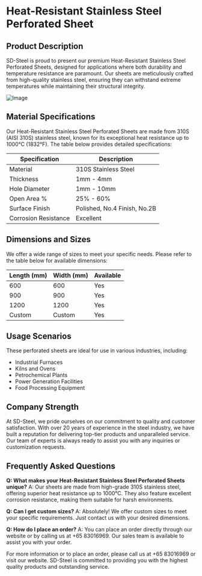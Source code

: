 # Heat-Resistant Stainless Steel Perforated Sheet

## Product Description

SD-Steel is proud to present our premium Heat-Resistant Stainless Steel Perforated Sheets, designed for applications where both durability and temperature resistance are paramount. Our sheets are meticulously crafted from high-quality stainless steel, ensuring they can withstand extreme temperatures while maintaining their structural integrity.

![Image](https://github.com/user-attachments/assets/2567258e-e124-4816-932d-1809bd27ef0b)

## Material Specifications

Our Heat-Resistant Stainless Steel Perforated Sheets are made from 310S (AISI 310S) stainless steel, known for its exceptional heat resistance up to 1000°C (1832°F). The table below provides detailed specifications:

| Specification | Description                       |
|---------------|-----------------------------------|
| Material      | 310S Stainless Steel              |
| Thickness     | 1mm - 4mm                         |
| Hole Diameter | 1mm - 10mm                        |
| Open Area %   | 25% - 60%                         |
| Surface Finish| Polished, No.4 Finish, No.2B       |
| Corrosion Resistance | Excellent         |

## Dimensions and Sizes

We offer a wide range of sizes to meet your specific needs. Please refer to the table below for available dimensions:

| Length (mm) | Width (mm) | Available |
|-------------|------------|-----------|
| 600         | 600        | Yes       |
| 900         | 900        | Yes       |
| 1200        | 1200       | Yes       |
| Custom      | Custom     | Yes       |

## Usage Scenarios

These perforated sheets are ideal for use in various industries, including:
- Industrial Furnaces
- Kilns and Ovens
- Petrochemical Plants
- Power Generation Facilities
- Food Processing Equipment

## Company Strength

At SD-Steel, we pride ourselves on our commitment to quality and customer satisfaction. With over 20 years of experience in the steel industry, we have built a reputation for delivering top-tier products and unparalleled service. Our team of experts is always ready to assist you with any inquiries or customization requests.

## Frequently Asked Questions

**Q: What makes your Heat-Resistant Stainless Steel Perforated Sheets unique?**
A: Our sheets are made from high-grade 310S stainless steel, offering superior heat resistance up to 1000°C. They also feature excellent corrosion resistance, making them suitable for harsh environments.

**Q: Can I get custom sizes?**
A: Absolutely! We offer custom sizes to meet your specific requirements. Just contact us with your desired dimensions.

**Q: How do I place an order?**
A: You can place an order directly through our website or by calling us at +65 83016969. Our sales team is available to assist you with your order.

For more information or to place an order, please call us at +65 83016969 or visit our website. SD-Steel is committed to providing you with the highest quality products and outstanding service.